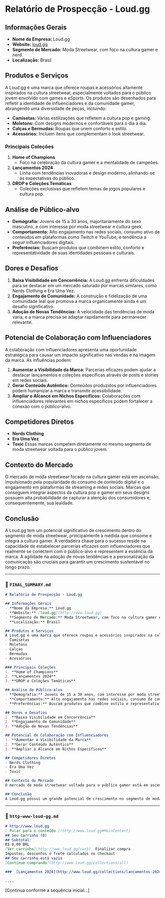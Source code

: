 # Relatório de Prospecção - Loud.gg

## Informações Gerais
- **Nome da Empresa:** Loud.gg
- **Website:** [loud.gg](http://www.loud.gg)
- **Segmento de Mercado:** Moda Streetwear, com foco na cultura gamer e nerd.
- **Localização:** Brasil

## Produtos e Serviços
A Loud.gg é uma marca que oferece roupas e acessórios altamente inspirados na cultura streetwear, especialmente voltados para o público jovem envolvido com games e eSports. Os produtos são desenhados para refletir a identidade de influenciadores e da comunidade gamer, abrangendo uma diversidade de peças, incluindo:
- **Camisetas:** Várias estilizações que refletem a cultura pop e gaming.
- **Moletons:** Com designs modernos e confortáveis para o dia a dia.
- **Calças e Bermudas:** Roupas que unem conforto e estilo.
- **Acessórios:** Incluem itens que complementam o look streetwear.

### Principais Coleções
1. **Home of Champions**
   - Foco na celebração da cultura gamer e a mentalidade de campeões.
2. **Lançamentos 2024**
   - Linha com tendências inovadoras e design moderno, alinhando-se às expectativas do público.
3. **DROP e Coleções Temáticas**
   - Coleções exclusivas que refletem temas de jogos populares e cultura pop.

## Análise de Público-alvo
- **Demografia:** Jovens de 15 a 30 anos, majoritariamente do sexo masculino, e com interesse por moda streetwear e cultura geek.
- **Comportamento:** Alto engajamento nas redes sociais, consumo ativo de conteúdos em plataformas como Twitch e YouTube, e tendência a seguir influenciadores digitais.
- **Preferências:** Buscam produtos que combinem estilo, conforto e representatividade de suas identidades pessoais e culturais.

## Dores e Desafios
1. **Baixa Visibilidade em Concorrência:** A Loud.gg enfrenta dificuldades para se destacar em um mercado saturado por marcas similares, como Nerds Clothing e Era Uma Vez.
2. **Engajamento de Comunidade:** A construção e fidelização de uma comunidade leal que promova a marca organicamente ainda é um desafio significativo.
3. **Adoção de Novas Tendências:** A velocidade das tendências de moda varia, e a marca precisa se adaptar rapidamente para permanecer relevante.

## Potencial de Colaboração com Influenciadores
A colaboração com influenciadores apresenta uma oportunidade estratégica para causar um impacto significativo nas vendas e na imagem da marca. As influências podem:
1. **Aumentar a Visibilidade da Marca:** Parcerias eficazes podem ajudar a destacar lançamentos e coleções específicas através de posts e stories em redes sociais.
2. **Gerar Conteúdo Autêntico:** Conteúdos produzidos por influenciadores podem humanizar a marca e transmitir acessibilidade.
3. **Ampliar o Alcance em Nichos Específicos:** Colaborações com influenciadores relevantes em nichos específicos podem fortalecer a conexão com o público-alvo.

## Competidores Diretos
- **Nerds Clothing**
- **Era Uma Vez**
- **Toxic**
Essas marcas competem diretamente no mesmo segmento de moda streetwear voltada para o público jovem.

## Contexto do Mercado
O mercado de moda streetwear focado na cultura gamer está em ascensão, impulsionado pela popularidade do consumo de conteúdo digital e o engajamento em plataformas de streaming e redes sociais. Marcas que conseguem integrar aspectos da cultura pop e gamer em seus designs possuem alta probabilidade de capturar a atenção dos consumidores e, consequentemente, sua lealdade.

## Conclusão
A Loud.gg tem um potencial significativo de crescimento dentro do segmento de moda streetwear, principalmente à medida que consome e integra a cultura gamer. A verdadeira chave para o sucesso reside na capacidade de estabelecer parcerias eficazes com influenciadores que realmente se conectem com o público-alvo e representem a essência da marca. A agilidade na adoção de novas tendências e a personalização da comunicação são cruciais para garantir um crescimento sustentável no longo prazo.

---

### 📄 `FINAL_SUMMARY.md`
```md
# Relatório de Prospecção - Loud.gg

## Informações Gerais
- **Nome da Empresa:** Loud.gg
- **Website:** [loud.gg](http://www.loud.gg)
- **Segmento de Mercado:** Moda Streetwear, com foco na cultura gamer e nerd.
- **Localização:** Brasil

## Produtos e Serviços
A Loud.gg é uma marca que oferece roupas e acessórios inspirados na cultura streetwear, especialmente voltadas para o público jovem envolvido com games e eSports. Os produtos são desenhados para refletir a identidade de influenciadores e a comunidade gamer, abrangendo uma variedade de peças, incluindo:
- Camisetas
- Moletons
- Calças
- Bermudas
- Acessórios

### Principais Coleções
1. **Home of Champions**
2. **Lançamentos 2024**
3. **DROP e Coleções Temáticas**

## Análise de Público-alvo
- **Demografia:** Jovens de 15 a 30 anos, com interesse por moda streetwear e cultura geek.
- **Comportamento:** Alto engajamento nas redes sociais, consumo de conteúdos em plataformas Twitch e YouTube, tendem a seguir influenciadores digitais.
- **Preferências:** Buscam produtos que combine estilo e representatividade de suas identidades.

## Dores e Desafios
1. **Baixa Visibilidade em Concorrência**
2. **Engajamento de Comunidade**
3. **Adoção de Novas Tendências**

## Potencial de Colaboração com Influenciadores
1. **Aumentar a Visibilidade da Marca**
2. **Gerar Conteúdo Autêntico**
3. **Ampliar o Alcance em Nichos Específicos**

## Competidores Diretos
- Nerds Clothing
- Era Uma Vez
- Toxic

## Contexto do Mercado
O mercado de moda streetwear voltado para o público gamer está em ascensão, impulsionado pelo consumo de conteúdo digital e pelo engajamento em plataformas de streaming e redes sociais. Marcas que conseguem alavancar a cultura pop e gamer em seus designs têm alta probabilidade de capturar a atenção e lealdade desse público.

## Conclusão
A Loud.gg possui um grande potencial de crescimento no segmento de moda streetwear. A chave para o sucesso está na capacidade de estabelecer parcerias eficazes com influenciadores que se identifiquem e se conectem com o seu público-alvo.
```

---

### 📄 `http-www-loud-gg.md`
```md
# http://www.loud.gg
[ Pular para o conteúdo ](http://www.loud.gg#MainContent)
## Seu carrinho (0)
## Subtotal:
R$ 0,00 BRL
[Ver carrinho](http://www.loud.gg/cart)  Finalizar compra
Impostos, descontos e frete calculados no checkout 
## Seu carrinho está vazio
[Continue comprando](http://www.loud.gg/collections/all)

###  [Lançamentos 2024](http://www.loud.gg/collections/lancamentos-2024)

....
```
[Continua conforme a sequência inicial...]
```
